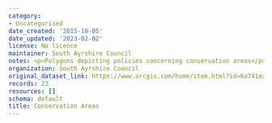 ```yaml
---
category:
- Uncategorised
date_created: '2015-10-05'
date_updated: '2023-02-02'
license: No licence
maintainer: South Ayrshire Council
notes: <p>Polygons depicting policies concerning conservation areas</p>
organization: South Ayrshire Council
original_dataset_link: https://www.arcgis.com/home/item.html?id=6a741ea53843452ab995891fcd689704
records: 23
resources: []
schema: default
title: Conservation Areas
---
```

